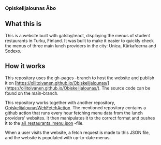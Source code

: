 ### Opiskelijalounas Åbo

## What this is

This is a website built with gatsby/react, displaying the menus of student restaurants in Turku, Finland. It was built to make it easier to quickly check the menus of three main lunch providers in the city: Unica, Kårkafeerna and Sodexo.

## How it works

This repository uses the gh-pages -branch to host the website and publish it on [https://ollitoivanen.github.io/Obiskelijalounas/](https://ollitoivanen.github.io/Obiskelijalounas/). The source code can be found on the main-branch.

This repository works together with another repository, [OpiskelijalounasWebFetchAction](https://github.com/ollitoivanen/OpiskelijalounasWebFetchAction). The mentioned repository contains a github action that runs every hour fetching menu data from the lunch providers' websites. It then manipulates it to the correct format and pushes it to the [all_restaurants_menu.json](https://github.com/ollitoivanen/OpiskelijalounasWebFetchAction/blob/main/all_restaurants_menu.json) -file.

When a user visits the website, a fetch request is made to this JSON file, and the website is populated with up-to-date menus.
